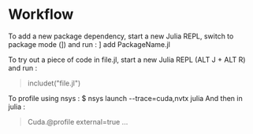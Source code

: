 # Workflow

To add a new package dependency, start a new Julia REPL, switch to package mode (]) and run :
] add PackageName.jl

To try out a piece of code in file.jl, start a new Julia REPL (ALT J + ALT R) and run :
> includet("file.jl")

To profile using nsys :
$ nsys launch --trace=cuda,nvtx julia
And then in julia :
> Cuda.@profile external=true ...
